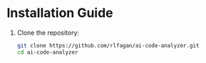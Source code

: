 # Installation Guide

1. Clone the repository:
   ```bash
   git clone https://github.com/rlfagan/ai-code-analyzer.git
   cd ai-code-analyzer

